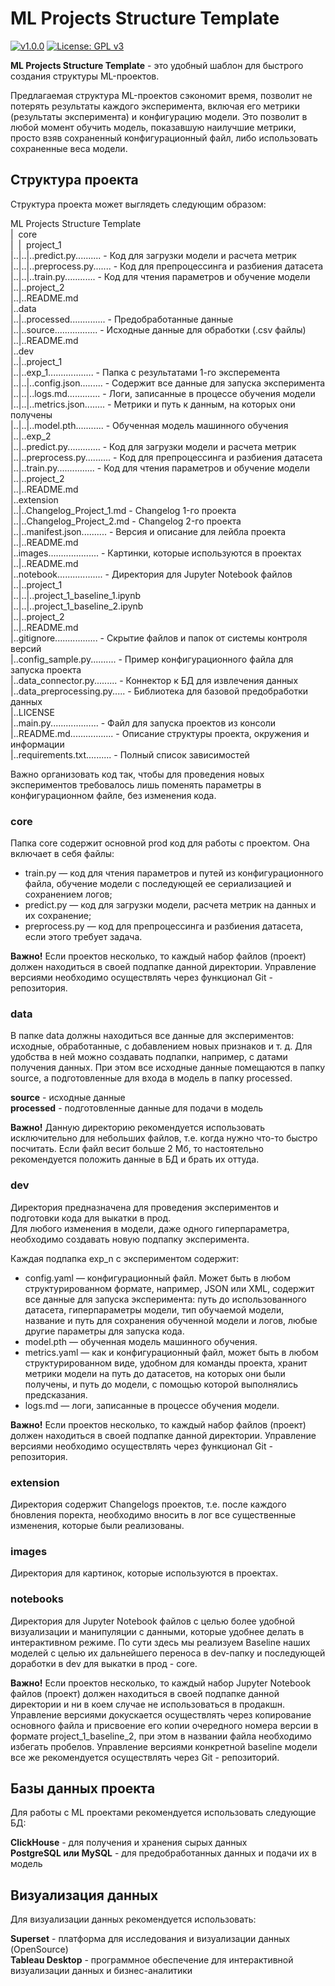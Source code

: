 # ML Projects Structure Template

[![v1.0.0](https://img.shields.io/github/manifest-json/v/chegevarae/inhub?filename=extension%2Fmanifest.json)](https://img.shields.io/github/manifest-json/v/chegevarae/inhub?filename=extension%2Fmanifest.json) [![License: GPL v3](https://img.shields.io/badge/License-GPLv3-blue.svg)](https://www.gnu.org/licenses/gpl-3.0)  

**ML Projects Structure Template** - это удобный шаблон для быстрого создания структуры ML-проектов.   

Предлагаемая структура ML-проектов сэкономит время, позволит не потерять результаты каждого эксперимента, включая его метрики (результаты эксперимента) и конфигурацию модели. Это позволит в любой момент обучить модель, показавшую наилучшие метрики, просто взяв сохраненный конфигурационный файл, либо использовать сохраненные веса модели.  

## Структура проекта  

Структура проекта может выглядеть следующим образом:  

ML Projects Structure Template  
|&nbsp;&nbsp;core  
|&nbsp;&nbsp;|&nbsp;&nbsp;project_1  
|..|..|..predict.py.......... - Код для загрузки модели и расчета метрик  
|..|..|..preprocess.py....... - Код для препроцессинга и разбиения датасета  
|..|..|..train.py............ - Код для чтения параметров и обучение модели  
|..|..project_2  
|..|..README.md  
|..data  
|..|..processed.............. - Предобработанные данные  
|..|..source................. - Исходные данные для обработки (.csv файлы)  
|..|..README.md  
|..dev  
|..|..project_1  
|..|..exp_1.................. - Папка с результатами 1-го эксперемента  
|..|..|..config.json......... - Содержит все данные для запуска эксперимента  
|..|..|..logs.md............. - Логи, записанные в процессе обучения модели  
|..|..|..metrics.json........ - Метрики и путь к данным, на которых они получены  
|..|..|..model.pth........... - Обученная модель машинного обучения  
|..|..exp_2  
|..|..predict.py............. - Код для загрузки модели и расчета метрик  
|..|..preprocess.py.......... - Код для препроцессинга и разбиения датасета  
|..|..train.py............... - Код для чтения параметров и обучение модели  
|..|..project_2  
|..|..README.md  
|..extension  
|..|..Changelog_Project_1.md  - Changelog 1-го проекта  
|..|..Changelog_Project_2.md  - Changelog 2-го проекта  
|..|..manifest.json.......... - Версия и описание для лейбла проекта  
|..|..README.md  
|..images.................... - Картинки, которые используются в проектах  
|..|..README.md  
|..notebook.................. - Директория для Jupyter Notebook файлов  
|..|..project_1  
|..|..|..project_1_baseline_1.ipynb  
|..|..|..project_1_baseline_2.ipynb  
|..|..project_2  
|..|..README.md  
|..gitignore................. - Скрытие файлов и папок от системы контроля версий  
|..config_sample.py.......... - Пример конфигурационного файла для запуска проекта  
|..data_connector.py......... - Коннектор к БД для извлечения данных  
|..data_preprocessing.py..... - Библиотека для базовой предобработки данных  
|..LICENSE  
|..main.py................... - Файл для запуска проектов из консоли  
|..README.md................. - Описание структуры проекта, окружения и информации  
|..requirements.txt.......... - Полный список зависимостей  

Важно организовать код так, чтобы для проведения новых экспериментов требовалось лишь поменять параметры в конфигурационном файле, без изменения кода.  

### core

Папка core содержит основной prod код для работы с проектом. Она включает в себя файлы:  

- train.py — код для чтения параметров и путей из конфигурационного файла, обучение модели с последующей ее сериализацией и сохранением логов;  
- predict.py — код для загрузки модели, расчета метрик на данных и их сохранение;  
- preprocess.py — код для препроцессинга и разбиения датасета, если этого требует задача.  

**Важно!** Если проектов несколько, то каждый набор файлов (проект) должен находиться в своей подпапке данной директории. Управление версиями необходимо осуществлять через функционал Git - репозитория.  

### data

В папке data должны находиться все данные для экспериментов: исходные, обработанные, с добавлением новых признаков и т. д. Для удобства в ней можно создавать подпапки, например, с датами получения данных. При этом все исходные данные помещаются в папку source, а подготовленные для входа в модель в папку processed.  

**source** - исходные данные  
**processed** - подготовленные данные для подачи в модель  

**Важно!** Данную директорию рекомендуется использовать исключительно для небольших файлов, т.е. когда нужно что-то быстро посчитать. Если файл весит больше 2 Мб, то настоятельно рекомендуется положить данные в БД и брать их оттуда.  

### dev

Директория предназначена для проведения экспериментов и подготовки кода для выкатки в прод.  
Для любого изменения в модели, даже одного гиперпараметра, необходимо создавать новую подпапку эксперимента.  

Каждая подпапка exp_n с экспериментом содержит:  

- config.yaml — конфигурационный файл. Может быть в любом структурированном формате, например, JSON или XML, содержит все данные для запуска эксперимента: путь до использованного датасета, гиперпараметры модели, тип обучаемой модели, название и путь для сохранения обученной модели и логов, любые другие параметры для запуска кода.  
- model.pth — обученная модель машинного обучения.  
- metrics.yaml — как и конфигурационный файл, может быть в любом структурированном виде, удобном для команды проекта, хранит метрики модели на путь до датасетов, на которых они были получены, и путь до модели, с помощью которой выполнялись предсказания.  
- logs.md — логи, записанные в процессе обучения модели.  

**Важно!** Если проектов несколько, то каждый набор файлов (проект) должен находиться в своей подпапке данной директории. Управление версиями необходимо осуществлять через функционал Git - репозитория.  

### extension

Директория содержит Changelogs проектов, т.е. после каждого бновления поректа, необходимо вносить в лог все существенные изменения, которые были реализованы.

### images

Директория для картинок, которые используются в проектах.  

### notebooks

Директория для Jupyter Notebook файлов с целью более удобной визуализации и манипуляции с данными, которые удобнее делать в интерактивном режиме. По сути здесь мы реализуем Baseline наших моделей с целью их дальнейшего переноса в dev-папку и последующей доработки в dev для выкатки в прод - core.  

**Важно!** Если проектов несколько, то каждый набор Jupyter Notebook файлов (проект) должен находиться в своей подпапке данной директории и ни в коем случае не использоваться в продакшн. Управление версиями докускается осуществлять через копирование основного файла и присвоение его копии очередного номера версии в формате project_1_baseline_2, при этом в названии файла необходимо избегать пробелов. Управление версиями конкретной baseline модели все же рекомендуется осуществлять через Git - репозиторий.  

## Базы данных проекта

Для работы с ML проектами рекомендуется использовать следующие БД:  

**ClickHouse** - для получения и хранения сырых данных  
**PostgreSQL или MySQL** - для предобработанных данных и подачи их в модель

## Визуализация данных

Для визуализации данных рекомендуется использовать:  

**Superset** - платформа для исследования и визуализации данных (OpenSource)  
**Tableau Desktop** - программное обеспечение для интерактивной визуализации данных и бизнес-аналитики  

